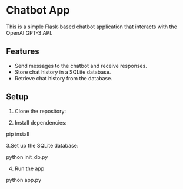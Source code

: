 # Chatbot App

This is a simple Flask-based chatbot application that interacts with the OpenAI GPT-3 API.

## Features

- Send messages to the chatbot and receive responses.
- Store chat history in a SQLite database.
- Retrieve chat history from the database.

## Setup

1. Clone the repository:

2. Install dependencies:

pip install

3.Set up the SQLite database:

python init_db.py

4. Run the app

python app.py

